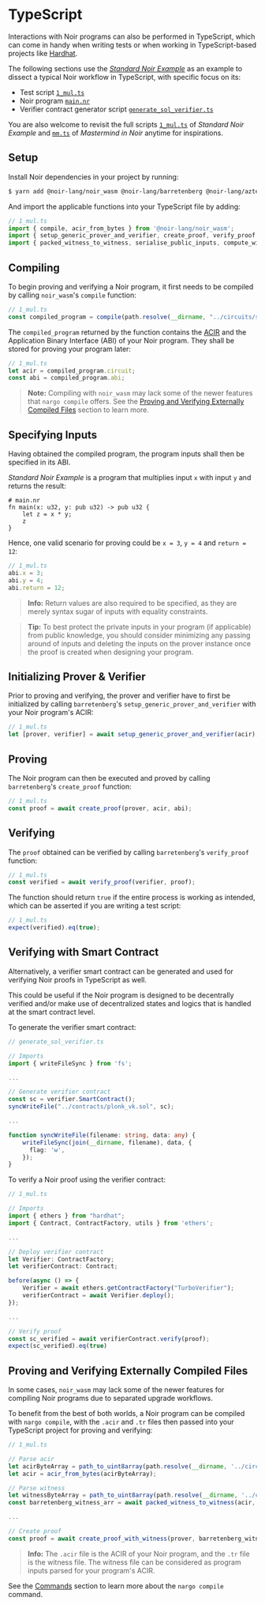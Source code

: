 # TypeScript

Interactions with Noir programs can also be performed in TypeScript, which can come in handy when writing tests or when working in TypeScript-based projects like [Hardhat].

The following sections use the [_Standard Noir Example_] as an example to dissect a typical Noir workflow in TypeScript, with specific focus on its:

- Test script [`1_mul.ts`]
- Noir program [`main.nr`]
- Verifier contract generator script [`generate_sol_verifier.ts`]

You are also welcome to revisit the full scripts [`1_mul.ts`] of _Standard Noir Example_ and [`mm.ts`] of _Mastermind in Noir_ anytime for inspirations.

[Hardhat]: https://hardhat.org/
[_Standard Noir Example_]: https://github.com/vezenovm/basic_mul_noir_example
[`1_mul.ts`]: https://github.com/vezenovm/basic_mul_noir_example/blob/master/test/1_mul.ts
[`main.nr`]: https://github.com/vezenovm/basic_mul_noir_example/blob/master/circuits/src/main.nr
[`generate_sol_verifier.ts`]: https://github.com/vezenovm/basic_mul_noir_example/blob/master/scripts/generate_sol_verifier.ts
[`mm.ts`]: https://github.com/vezenovm/mastermind-noir/blob/master/test/mm.ts

## Setup

Install Noir dependencies in your project by running:

```bash
$ yarn add @noir-lang/noir_wasm @noir-lang/barretenberg @noir-lang/aztec_backend
```

And import the applicable functions into your TypeScript file by adding:

```ts
// 1_mul.ts
import { compile, acir_from_bytes } from '@noir-lang/noir_wasm';
import { setup_generic_prover_and_verifier, create_proof, verify_proof, create_proof_with_witness } from '@noir-lang/barretenberg/dest/client_proofs';
import { packed_witness_to_witness, serialise_public_inputs, compute_witnesses } from '@noir-lang/aztec_backend';
```

## Compiling

To begin proving and verifying a Noir program, it first needs to be compiled by calling `noir_wasm`'s `compile` function:

```ts
// 1_mul.ts
const compiled_program = compile(path.resolve(__dirname, "../circuits/src/main.nr"));
```

The `compiled_program` returned by the function contains the [ACIR](../acir.md) and the Application Binary Interface (ABI) of your Noir program. They shall be stored for proving your program later:

```ts
// 1_mul.ts
let acir = compiled_program.circuit;
const abi = compiled_program.abi;
```

> **Note:** Compiling with `noir_wasm` may lack some of the newer features that `nargo compile` offers. See the [Proving and Verifying Externally Compiled Files](#proving-and-verifying-externally-compiled-files) section to learn more.

## Specifying Inputs

Having obtained the compiled program, the program inputs shall then be specified in its ABI.

_Standard Noir Example_ is a program that multiplies input `x` with input `y` and returns the result:

```noir
# main.nr
fn main(x: u32, y: pub u32) -> pub u32 {
    let z = x * y;
    z
}
```

Hence, one valid scenario for proving could be `x = 3`, `y = 4` and `return = 12`:

```ts
// 1_mul.ts
abi.x = 3;
abi.y = 4;
abi.return = 12;
```

> **Info:** Return values are also required to be specified, as they are merely syntax sugar of inputs with equality constraints.

> **Tip:** To best protect the private inputs in your program (if applicable) from public knowledge, you should consider minimizing any passing around of inputs and deleting the inputs on the prover instance once the proof is created when designing your program.

## Initializing Prover & Verifier

Prior to proving and verifying, the prover and verifier have to first be initialized by calling `barretenberg`'s `setup_generic_prover_and_verifier` with your Noir program's ACIR:

```ts
// 1_mul.ts
let [prover, verifier] = await setup_generic_prover_and_verifier(acir);
```

## Proving

The Noir program can then be executed and proved by calling `barretenberg`'s `create_proof` function:

```ts
// 1_mul.ts
const proof = await create_proof(prover, acir, abi);
```

## Verifying

The `proof` obtained can be verified by calling `barretenberg`'s `verify_proof` function:

```ts
// 1_mul.ts
const verified = await verify_proof(verifier, proof);
```

The function should return `true` if the entire process is working as intended, which can be asserted if you are writing a test script:

```ts
// 1_mul.ts
expect(verified).eq(true);
```

## Verifying with Smart Contract

Alternatively, a verifier smart contract can be generated and used for verifying Noir proofs in TypeScript as well.

This could be useful if the Noir program is designed to be decentrally verified and/or make use of decentralized states and logics that is handled at the smart contract level.

To generate the verifier smart contract:

```ts
// generate_sol_verifier.ts

// Imports
import { writeFileSync } from 'fs';

...

// Generate verifier contract
const sc = verifier.SmartContract();
syncWriteFile("../contracts/plonk_vk.sol", sc);

...

function syncWriteFile(filename: string, data: any) {
    writeFileSync(join(__dirname, filename), data, {
      flag: 'w',
    });
}
```

To verify a Noir proof using the verifier contract:

```ts
// 1_mul.ts

// Imports
import { ethers } from "hardhat";
import { Contract, ContractFactory, utils } from 'ethers';

...

// Deploy verifier contract
let Verifier: ContractFactory;
let verifierContract: Contract;

before(async () => {
    Verifier = await ethers.getContractFactory("TurboVerifier");
    verifierContract = await Verifier.deploy();
});

...

// Verify proof
const sc_verified = await verifierContract.verify(proof);
expect(sc_verified).eq(true)
```

## Proving and Verifying Externally Compiled Files

In some cases, `noir_wasm` may lack some of the newer features for compiling Noir programs due to separated upgrade workflows.

To benefit from the best of both worlds, a Noir program can be compiled with `nargo compile`, with the `.acir` and `.tr` files then passed into your TypeScript project for proving and verifying:

```ts
// 1_mul.ts

// Parse acir
let acirByteArray = path_to_uint8array(path.resolve(__dirname, '../circuits/build/p.acir'));
let acir = acir_from_bytes(acirByteArray);

// Parse witness
let witnessByteArray = path_to_uint8array(path.resolve(__dirname, '../circuits/build/p.tr'));
const barretenberg_witness_arr = await packed_witness_to_witness(acir, witnessByteArray);

...

// Create proof
const proof = await create_proof_with_witness(prover, barretenberg_witness_arr);
```

> **Info:** The `.acir` file is the ACIR of your Noir program, and the `.tr` file is the witness file. The witness file can be considered as program inputs parsed for your program's ACIR.

See the [Commands] section to learn more about the `nargo compile` command.

[Commands]: nargo/commands.md#nargo-compile-circuit_name
